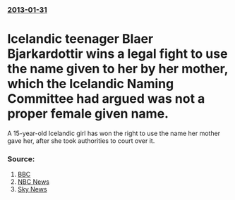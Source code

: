 ### [2013-01-31](/news/2013/01/31/index.md)

# Icelandic teenager Blaer Bjarkardottir wins a legal fight to use the name given to her by her mother, which the Icelandic Naming Committee had argued was not a proper female given name. 

A 15-year-old Icelandic girl has won the right to use the name her mother gave her, after she took authorities to court over it.


### Source:

1. [BBC](http://www.bbc.co.uk/news/world-europe-21280101)
2. [NBC News](http://worldnews.nbcnews.com/_news/2013/01/31/16791797-teen-legally-known-as-girl-wins-court-battle-to-use-her-own-name)
3. [Sky News](http://news.sky.com/story/1045660/iceland-teenager-blaer-can-keep-her-name)
